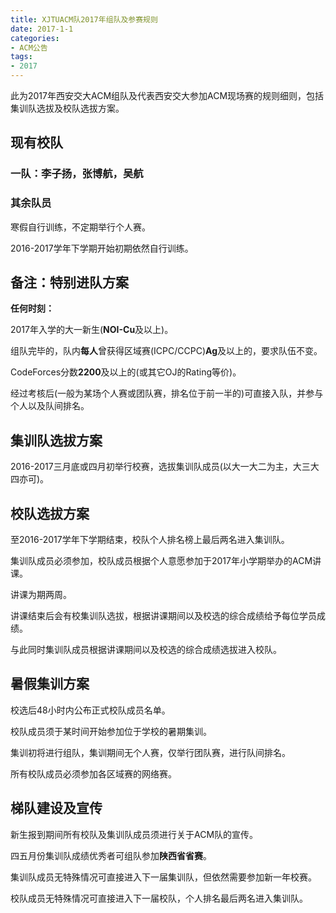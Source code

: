 ```yaml
---
title: XJTUACM队2017年组队及参赛规则
date: 2017-1-1
categories:
- ACM公告
tags:
- 2017
---
```


此为2017年西安交大ACM组队及代表西安交大参加ACM现场赛的规则细则，包括集训队选拔及校队选拔方案。

<!--more-->

## 现有校队

### 一队：李子扬，张博航，吴航

### 其余队员

寒假自行训练，不定期举行个人赛。

2016-2017学年下学期开始初期依然自行训练。

## 备注：特别进队方案

**任何时刻：**

2017年入学的大一新生(**NOI-Cu**及以上)。

组队完毕的，队内**每人**曾获得区域赛(ICPC/CCPC)**Ag**及以上的，要求队伍不变。

CodeForces分数**2200**及以上的(或其它OJ的Rating等价)。

经过考核后(一般为某场个人赛或团队赛，排名位于前一半的)可直接入队，并参与个人以及队间排名。

## 集训队选拔方案

2016-2017三月底或四月初举行校赛，选拔集训队成员(以大一大二为主，大三大四亦可)。

## 校队选拔方案

至2016-2017学年下学期结束，校队个人排名榜上最后两名进入集训队。

集训队成员必须参加，校队成员根据个人意愿参加于2017年小学期举办的ACM讲课。

讲课为期两周。

讲课结束后会有校集训队选拔，根据讲课期间以及校选的综合成绩给予每位学员成绩。

与此同时集训队成员根据讲课期间以及校选的综合成绩选拔进入校队。

## 暑假集训方案

校选后48小时内公布正式校队成员名单。

校队成员须于某时间开始参加位于学校的暑期集训。

集训初将进行组队，集训期间无个人赛，仅举行团队赛，进行队间排名。

所有校队成员必须参加各区域赛的网络赛。

## 梯队建设及宣传

新生报到期间所有校队及集训队成员须进行关于ACM队的宣传。

四五月份集训队成绩优秀者可组队参加**陕西省省赛**。

集训队成员无特殊情况可直接进入下一届集训队，但依然需要参加新一年校赛。

校队成员无特殊情况可直接进入下一届校队，个人排名最后两名进入集训队。